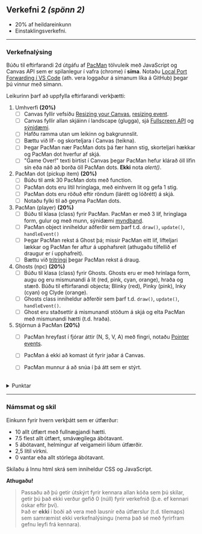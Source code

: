 ## Verkefni 2 _(spönn 2)_

- 20% af heildareinkunn
- Einstaklingsverkefni. 

---

### Verkefnalýsing

Búðu til eftirfarandi 2d útgáfu af [PacMan](https://en.wikipedia.org/wiki/Pac-Man) tölvuleik með JavaScript og Canvas API sem er spilanlegur í vafra (chrome) í **síma**. Notaðu [Local Port Forwarding í VS Code](https://code.visualstudio.com/docs/editor/port-forwarding) (ath. vera loggaður á símanum líka á GitHub) þegar þú vinnur með símann. <br>

Leikurinn þarf að uppfylla eftirfarandi verkþætti:

1. Umhverfi **(20%)**
   - [ ] Canvas fyllir vefsíðu [Resizing your Canvas](https://youtu.be/EO6OkltgudE?list=PLpPnRKq7eNW3We9VdCfx9fprhqXHwTPXL&t=166), [resizing event](https://developer.mozilla.org/en-US/docs/Web/API/Window/resize_even).
   - [ ] Canvas fyllir allan skjáinn í landscape (glugga), sjá [Fullscreen API](https://developer.mozilla.org/en-US/docs/Web/API/Fullscreen_API) og [sýnidæmi](https://youtu.be/D74Z_0I0CUk?t=786).
   - [ ] Hafðu ramma utan um leikinn og bakgrunnslit.
   - [ ] Bættu við líf- og skorteljara í Canvas (teikna).
   - [ ] Þegar PacMan nær PacMan dots þá fær hann stig, skorteljari hækkar og PacMan dot hverfur af skjá. 
   - [ ] "Game Over!" texti birtist í Canvas þegar PacMan hefur klárað öll lífin sín eða náð að borða öll PacMan dots. **Ekki** nota _alert()_.
1. PacMan dot (pickup item) **(20%)** 
   - [ ] Búðu til amk 30 PacMan dots með function.
   - [ ] PacMan dots eru lítil hringlaga, með einhvern lit og gefa 1 stig.
   - [ ] PacMan dots eru röðuð eftir röndum (lárétt og lóðrétt) á skjá.
   - [ ] Notaðu fylki til að geyma PacMan dots.
1. PacMan (player) **(20%)**
   - [ ] Búðu til klasa (class) fyrir PacMan. PacMan er með 3 líf, hringlaga form, gulur og með munn, sýnidæmi [myndband](https://www.youtube.com/watch?v=ysG37V_j1Xs).
   - [ ] PacMan object inniheldur aðferðir sem þarf t.d. `draw()`, `update()`, `handleEvent()`
   - [ ] Þegar PacMan rekst á Ghost þá; missir PacMan eitt líf, lífteljari lækkar og PacMan fer aftur á upphafsreit (athugaðu tilfellið ef draugur er í upphafreit).
   - [ ] Bættu við [tritringi](https://developer.mozilla.org/en-US/docs/Web/API/Vibration_API) þegar PacMan rekst á draug. 
1. Ghosts (npc) **(20%)**  
   - [ ] Búðu til klasa (class) fyrir Ghosts. Ghosts eru er með hrinlaga form, augu og eru mismunandi á lit (red, pink, cyan, orange), hraða og stærð. Búðu til eftirfarandi objecta; Blinky (red), Pinky (pink), Inky (cyan) og Clyde (orange).
   - [ ] Ghosts class inniheldur aðferðir sem þarf t.d. `draw()`, `update()`, `handleEvent()`.
   - [ ] Ghost eru staðsettir á mismunandi stöðum á skjá og elta PacMan með mismunandi hætti (t.d. hraða).
1. Stjórnun á PacMan **(20%)**
   - [ ] PacMan hreyfast í fjórar áttir (N, S, V, A) með fingri, notaðu [Pointer events](https://developer.mozilla.org/en-US/docs/Web/API/Pointer_events/Using_Pointer_Events).
   - [ ] PacMan á ekki að komast út fyrir jaðar á Canvas.
   - [ ] PacMan munnur á að snúa í þá átt sem er stýrt. <!-- munnur opnast og lokast -->

   
<br>

<details>
   
   
<summary>Punktar</summary>

- til að resize virki dýnamískt þá þarf að **hlusta** á resize atburð 
  ```JavaScript
   window.addEventListener('resize', function(){
       width = canvas.width = window.innerWidth;
       height = canvas.height = window.innerHeight;
       init();  // stillingar 
    })
    init();
  ``` 
- Til að losna við scrollbarinn (css): `body { margin: 0; overflow: hidden; }`
- Til að láta border vaxa innávið (css): `canvas { box-sizing: border-box; }`

<br>

</details>

<!--
Til að spila leik í síma (valkvæmt):
- [ ] Útfærðu [touch](https://www.codeguage.com/courses/js/touch-events-introduction) til að stýra áttinni sem PacMan á að fara svo hægt sé að spila leikinn líka í síma.
- [ ] Bættu við völdu [hljóði](https://developer.mozilla.org/en-US/docs/Web/API/HTMLAudioElement/Audio) og [tritringi](https://developer.mozilla.org/en-US/docs/Web/API/Vibration_API) þegar PacMan rekst á draug, [sýnidæmi](https://youtu.be/Eg_zUEy_lDE?t=1384). 

-->

---

### Námsmat og skil	

Einkunn fyrir hvern verkþátt sem er útfærður:
   - 10  allt útfært með fullnægjandi hætti. 
   - 7.5 flest allt útfært, smávægilega ábótavant.
   - 5   ábótavant, helmingur af veigameiri liðum útfærðir. 
   - 2,5 lítil virkni.
   - 0   vantar eða allt stórlega ábótavant.

Skilaðu á Innu html skrá sem inniheldur CSS og JavaScript.<br>

**Athugaðu!**
> Passaðu að þú getir útskýrt fyrir kennara allan kóða sem þú skilar, getir þú það ekki verður gefið 0 (núll) fyrir verkefnið (þ.e. ef kennari óskar eftir því). <br>
> Það er **ekki** í boði að vera með lausnir eða útfærslur (t.d. tilemaps) sem samræmist ekki verkefnalýsingu (nema það sé með fyrirfram gefnu leyfi frá kennara). 
